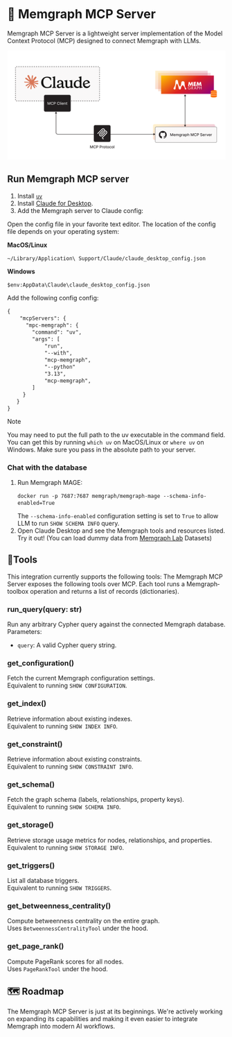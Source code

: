 # 🚀 Memgraph MCP Server

Memgraph MCP Server is a lightweight server implementation of the Model Context Protocol (MCP) designed to connect Memgraph with LLMs.

![mcp-server](./mcp-server.png)

## Run Memgraph MCP server

1. Install [`uv`](https://docs.astral.sh/uv/getting-started/installation/)
2. Install [Claude for Desktop](https://claude.ai/download).
3. Add the Memgraph server to Claude config:

Open the config file in your favorite text editor. The location of the config file depends on your operating system:

**MacOS/Linux**

```
~/Library/Application\ Support/Claude/claude_desktop_config.json
```

**Windows**

```
$env:AppData\Claude\claude_desktop_config.json
```

Add the following config config:

```
{
    "mcpServers": {
      "mpc-memgraph": {
        "command": "uv",
        "args": [
            "run",
            "--with",
            "mcp-memgraph",
            "--python"
            "3.13",
            "mcp-memgraph",
        ]
     }
   }
}
```

> [!NOTE]  
> You may need to put the full path to the uv executable in the command field. You can get this by running `which uv` on MacOS/Linux or `where uv` on Windows. Make sure you pass in the absolute path to your server.

### Chat with the database

1. Run Memgraph MAGE:
   ```
   docker run -p 7687:7687 memgraph/memgraph-mage --schema-info-enabled=True
   ```
   The `--schema-info-enabled` configuration setting is set to `True` to allow LLM to run `SHOW SCHEMA INFO` query.
2. Open Claude Desktop and see the Memgraph tools and resources listed. Try it out! (You can load dummy data from [Memgraph Lab](https://memgraph.com/docs/data-visualization) Datasets)

## 🔧Tools

This integration currently supports the following tools:
The Memgraph MCP Server exposes the following tools over MCP. Each tool runs a Memgraph‐toolbox operation and returns a list of records (dictionaries).

### run_query(query: str)

Run any arbitrary Cypher query against the connected Memgraph database.  
Parameters:

- `query`: A valid Cypher query string.

### get_configuration()

Fetch the current Memgraph configuration settings.  
Equivalent to running `SHOW CONFIGURATION`.

### get_index()

Retrieve information about existing indexes.  
Equivalent to running `SHOW INDEX INFO`.

### get_constraint()

Retrieve information about existing constraints.  
Equivalent to running `SHOW CONSTRAINT INFO`.

### get_schema()

Fetch the graph schema (labels, relationships, property keys).  
Equivalent to running `SHOW SCHEMA INFO`.

### get_storage()

Retrieve storage usage metrics for nodes, relationships, and properties.  
Equivalent to running `SHOW STORAGE INFO`.

### get_triggers()

List all database triggers.  
Equivalent to running `SHOW TRIGGERS`.

### get_betweenness_centrality()

Compute betweenness centrality on the entire graph.  
Uses `BetweennessCentralityTool` under the hood.

### get_page_rank()

Compute PageRank scores for all nodes.  
Uses `PageRankTool` under the hood.

## 🗺️ Roadmap

The Memgraph MCP Server is just at its beginnings. We're actively working on expanding its capabilities and making it even easier to integrate Memgraph into modern AI workflows.
